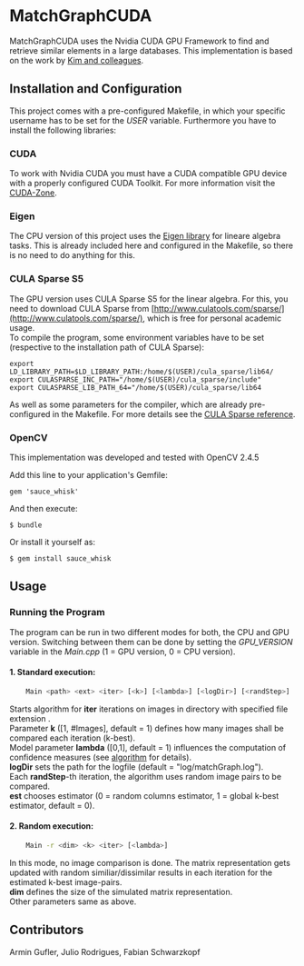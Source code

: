 # MatchGraphCUDA

MatchGraphCUDA uses the Nvidia CUDA GPU Framework to find and retrieve similar elements in a large databases. This implementation is based on the work by [Kim and colleagues](http://www.mpi-inf.mpg.de/~kkim/mgc/MainPaper.pdf).

## Installation and Configuration
This project comes with a pre-configured Makefile, in which your specific username has to be set for the _USER_ variable. Furthermore you have to install the following libraries:

### CUDA
To work with Nvidia CUDA you must have a CUDA compatible GPU device with a properly configured CUDA Toolkit. For more information visit the [CUDA-Zone](https://developer.nvidia.com/category/zone/cuda-zone). 

### Eigen
The CPU version of this project uses the [Eigen library](http://eigen.tuxfamily.org/index.php?title=Main_Page) for lineare algebra tasks. This is already included here and configured in the Makefile, so there is no need to do anything for this.

### CULA Sparse S5
The GPU version uses CULA Sparse S5 for the linear algebra. For this, you need to download CULA Sparse from [http://www.culatools.com/sparse/](http://www.culatools.com/sparse/), which is free for personal academic usage.  
To compile the program, some environment variables have to be set (respective to the installation path of CULA Sparse):

    export LD_LIBRARY_PATH=$LD_LIBRARY_PATH:/home/$(USER)/cula_sparse/lib64/
    export CULASPARSE_INC_PATH="/home/$(USER)/cula_sparse/include"
    export CULASPARSE_LIB_PATH_64="/home/$(USER)/cula_sparse/lib64
    
As well as some parameters for the compiler, which are already pre-configured in the Makefile. For more details see the [CULA Sparse reference](http://www.culatools.com/cula_sparse_programmers_guide/).

### OpenCV
This implementation was developed and tested with OpenCV 2.4.5

Add this line to your application's Gemfile:

    gem 'sauce_whisk'

And then execute:

    $ bundle

Or install it yourself as:

    $ gem install sauce_whisk

## Usage
    
### Running the Program
The program can be run in two different modes for both, the CPU and GPU version. Switching between them can be done by setting the _GPU_VERSION_ variable in the _Main.cpp_ (1 = GPU version, 0 = CPU version).

#### 1. Standard execution:
```bash
    Main <path> <ext> <iter> [<k>] [<lambda>] [<logDir>] [<randStep>] [<est>]
```

Starts algorithm for __iter__ iterations on images in directory <path> with specified file extension <ext>.  
Parameter __k__ ([1, #Images], default = 1) defines how many images shall be compared each iteration (k-best).  
Model parameter __lambda__ ([0,1], default = 1) influences the computation of confidence measures (see [algorithm](http://www.mpi-inf.mpg.de/~kkim/mgc/MainPaper.pdf) for details).   
__logDir__ sets the path for the logfile (default = "log/matchGraph.log").  
Each __randStep__-th iteration, the algorithm uses <k> random image pairs to be compared.  
__est__ chooses estimator (0 = random columns estimator, 1 = global k-best estimator, default = 0).

#### 2. Random execution:
```bash
    Main -r <dim> <k> <iter> [<lambda>]
```    

In this mode, no image comparison is done. The matrix representation gets updated with random similiar/dissimilar results in each iteration for the estimated k-best image-pairs.  
__dim__ defines the size of the simulated matrix representation.  
Other parameters same as above.

## Contributors

Armin Gufler, Julio Rodrigues, Fabian Schwarzkopf
